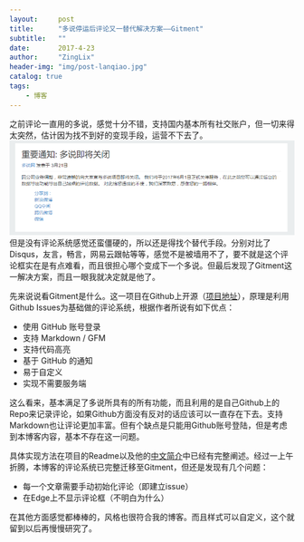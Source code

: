 ```yaml
---
layout:     post
title:      "多说停运后评论又一替代解决方案——Gitment"
subtitle:   ""
date:       2017-4-23
author:     "ZingLix"
header-img: "img/post-lanqiao.jpg"
catalog: true
tags:
    - 博客
---
```


之前评论一直用的多说，感觉十分不错，支持国内基本所有社交账户，但一切来得太突然，估计因为找不到好的变现手段，运营不下去了。
![QQ截图20170423165349.png](\img\in-post\gitment\58fc6baf5ca0a.png)
但是没有评论系统感觉还蛮僵硬的，所以还是得找个替代手段。分别对比了Disqus，友言，畅言，网易云跟帖等等，感觉不是被墙用不了，要不就是这个评论框实在是有点难看，而且很担心哪个变成下一个多说。但最后发现了Gitment这一解决方案，而且一眼我就决定就是他了。

先来说说看Gitment是什么。这一项目在Github上开源（[项目地址]([https://github.com/imsun/gitment](https://github.com/imsun/gitment))），原理是利用Github Issues为基础做的评论系统，根据作者所说有如下优点：
* 使用 GitHub 账号登录
* 支持 Markdown / GFM
* 支持代码高亮
* 基于 GitHub 的通知
* 易于自定义
* 实现不需要服务端

这么看来，基本满足了多说所具有的所有功能，而且利用的是自己Github上的Repo来记录评论，如果Github方面没有反对的话应该可以一直存在下去。支持Markdown也让评论更加丰富。但有个缺点是只能用Github账号登陆，但是考虑到本博客内容，基本不存在这一问题。

具体实现方法在项目的Readme以及他的[中文简介](https://imsun.net/posts/gitment-introduction/)中已经有完整阐述。经过一上午折腾，本博客的评论系统已完整迁移至Gitment，但还是发现有几个问题：
* 每一个文章需要手动初始化评论（即建立issue）
* 在Edge上不显示评论框（不明白为什么）

在其他方面感觉都棒棒的，风格也很符合我的博客。而且样式可以自定义，这个就留到以后再慢慢研究了。
